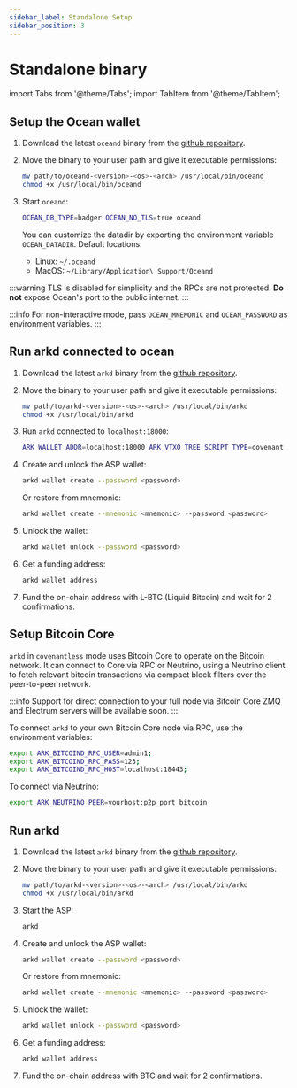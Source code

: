 ```yaml
---
sidebar_label: Standalone Setup
sidebar_position: 3
---
```


# Standalone binary

import Tabs from '@theme/Tabs';
import TabItem from '@theme/TabItem';

<Tabs>
  <TabItem value="covenant" label="Ark">

## Setup the Ocean wallet

1. Download the latest `oceand` binary from the [github repository](https://github.com/vulpemventures/ocean/releases).

2. Move the binary to your user path and give it executable permissions:

   ```sh
   mv path/to/oceand-<version>-<os>-<arch> /usr/local/bin/oceand
   chmod +x /usr/local/bin/oceand
   ```

3. Start `oceand`:

   ```bash
   OCEAN_DB_TYPE=badger OCEAN_NO_TLS=true oceand
   ```

   You can customize the datadir by exporting the environment variable `OCEAN_DATADIR`. Default locations:
   - Linux: `~/.oceand`
   - MacOS: `~/Library/Application\ Support/Oceand`

:::warning
TLS is disabled for simplicity and the RPCs are not protected. **Do not** expose Ocean's port to the public internet.
:::

:::info
For non-interactive mode, pass `OCEAN_MNEMONIC` and `OCEAN_PASSWORD` as environment variables.
:::

## Run arkd connected to ocean

1. Download the latest `arkd` binary from the [github repository](https://github.com/ark-network/ark/releases).

2. Move the binary to your user path and give it executable permissions:

   ```sh
   mv path/to/arkd-<version>-<os>-<arch> /usr/local/bin/arkd
   chmod +x /usr/local/bin/arkd
   ```

3. Run `arkd` connected to `localhost:18000`:

   ```bash
   ARK_WALLET_ADDR=localhost:18000 ARK_VTXO_TREE_SCRIPT_TYPE=covenant ARK_NETWORK=liquid arkd
   ```

4. Create and unlock the ASP wallet:

   ```sh
   arkd wallet create --password <password>
   ```

   Or restore from mnemonic:

   ```sh
   arkd wallet create --mnemonic <mnemonic> --password <password>
   ```

5. Unlock the wallet:

   ```sh
   arkd wallet unlock --password <password>
   ```

6. Get a funding address:

   ```sh
   arkd wallet address
   ```

7. Fund the on-chain address with L-BTC (Liquid Bitcoin) and wait for 2 confirmations.

  </TabItem>
  <TabItem value="covenant-less" label="clArk" default>

## Setup Bitcoin Core

`arkd` in `covenantless` mode uses Bitcoin Core to operate on the Bitcoin network. It can connect to Core via RPC or Neutrino, using a Neutrino client to fetch relevant bitcoin transactions via compact block filters over the peer-to-peer network.

:::info
Support for direct connection to your full node via Bitcoin Core ZMQ and Electrum servers will be available soon.
:::

To connect `arkd` to your own Bitcoin Core node via RPC, use the environment variables:

```sh
export ARK_BITCOIND_RPC_USER=admin1;
export ARK_BITCOIND_RPC_PASS=123;
export ARK_BITCOIND_RPC_HOST=localhost:18443;
```

To connect via Neutrino:

```sh
export ARK_NEUTRINO_PEER=yourhost:p2p_port_bitcoin
```

## Run arkd

1. Download the latest `arkd` binary from the [github repository](https://github.com/ark-network/ark/releases).

2. Move the binary to your user path and give it executable permissions:

   ```sh
   mv path/to/arkd-<version>-<os>-<arch> /usr/local/bin/arkd
   chmod +x /usr/local/bin/arkd
   ```

3. Start the ASP:

   ```sh
   arkd
   ```

4. Create and unlock the ASP wallet:

   ```sh
   arkd wallet create --password <password>
   ```

   Or restore from mnemonic:

   ```sh
   arkd wallet create --mnemonic <mnemonic> --password <password>
   ```

5. Unlock the wallet:

   ```sh
   arkd wallet unlock --password <password>
   ```

6. Get a funding address:

   ```sh
   arkd wallet address
   ```

7. Fund the on-chain address with BTC and wait for 2 confirmations.

  </TabItem>
</Tabs>